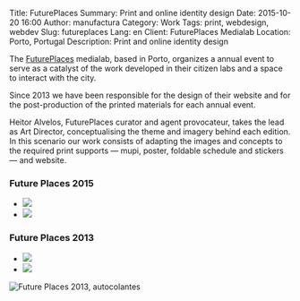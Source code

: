 Title: FuturePlaces
Summary: Print and online identity design
Date: 2015-10-20 16:00
Author: manufactura
Category: Work
Tags: print, webdesign, webdev
Slug: futureplaces
Lang: en
Client: FuturePlaces Medialab
Location: Porto, Portugal
Description: Print and online identity design

The <a target="_blank" href="http://futureplaces.org">FuturePlaces</a> medialab, based in Porto, organizes a annual event to serve as a catalyst of the work developed in their citizen labs and a space to interact with the city.

Since 2013 we have been responsible for the design of their website and for the post-production of the printed materials for each annual event.

Heitor Alvelos, FuturePlaces curator and agent provocateur, takes the lead as Art Director, conceptualising the theme and imagery behind each edition. In this scenario our work consists of adapting the images and concepts to the required print supports — mupi, poster, foldable schedule and stickers — and website.


### Future Places 2015 

<ul class="small-block-grid-1 medium-block-grid-2">
    <li><img src="{filename}/media/work/Futureplaces_2015_mupi.png"></li>
    <li><img src="{filename}/media/work/Futureplaces_2015_cartaz.png"></li>
</ul>

### Future Places 2013 

<ul class="small-block-grid-1 medium-block-grid-2">
    <li><img src="{filename}/media/work/Futureplaces_2013_mupi.png"></li>
    <li><img src="{filename}/media/work/Futureplaces_2013_cartaz.png"></li>
</ul>

![Future Places 2013, autocolantes]({filename}/media/work/Futureplaces_2013_autocolantes.png)



